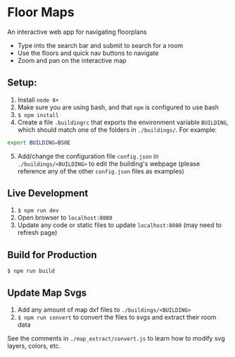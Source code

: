 # Floor Maps
An interactive web app for navigating floorplans
- Type into the search bar and submit to search for a room
- Use the floors and quick nav buttons to navigate
- Zoom and pan on the interactive map

## Setup:
1. Install `node 8+`
2. Make sure you are using bash, and that `npm` is configured to use bash
3. `$ npm install`
4. Create a file `.buildingrc` that exports the environment variable `BUILDING`, which should match one of the folders in `./buildings/`. For example:
```bash
export BUILDING=BSOE
```
5. Add/change the configuration file `config.json` in `./buildings/<BUILDING>` to edit the building's webpage (please reference any of the other `config.json` files as examples)

## Live Development
1. `$ npm run dev`
2. Open browser to `localhost:8080`
3. Update any code or static files to update `localhost:8080` (may need to refresh page)

## Build for Production
`$ npm run build`

## Update Map Svgs
1. Add any amount of map dxf files to `./buildings/<BUILDING>`
2. `$ npm run convert` to convert the files to svgs and extract their room data

See the comments in `./map_extract/convert.js` to learn how to modify svg layers, colors, etc.
